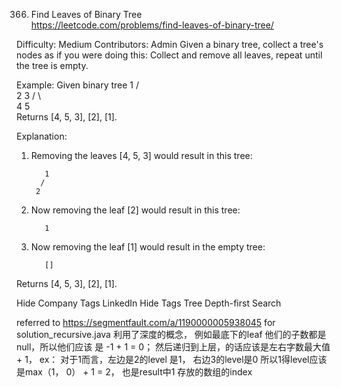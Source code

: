 366. Find Leaves of Binary Tree  
https://leetcode.com/problems/find-leaves-of-binary-tree/

Difficulty: Medium
Contributors: Admin
Given a binary tree, collect a tree's nodes as if you were doing this: Collect and remove all leaves, repeat until the tree is empty.

Example:
Given binary tree
          1
         / \
        2   3
       / \     
      4   5    
Returns [4, 5, 3], [2], [1].

Explanation:
1. Removing the leaves [4, 5, 3] would result in this tree:

          1
         /
        2          
2. Now removing the leaf [2] would result in this tree:

          1          
3. Now removing the leaf [1] would result in the empty tree:

          []         
Returns [4, 5, 3], [2], [1].

Hide Company Tags LinkedIn
Hide Tags Tree Depth-first Search

referred to https://segmentfault.com/a/1190000005938045 for solution_recursive.java
利用了深度的概念， 例如最底下的leaf 他们的子数都是null，所以他们应该 是 -1 + 1 = 0；
然后递归到上层，的话应该是左右字数最大值 + 1， ex： 对于1而言，左边是2的level 是1， 右边3的level是0
所以1得level应该是max（1， 0） + 1 = 2， 也是result中1 存放的数组的index
